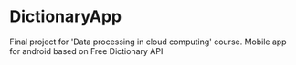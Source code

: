 # DictionaryApp
Final project for 'Data processing in cloud computing' course. Mobile app for android based on Free Dictionary API
